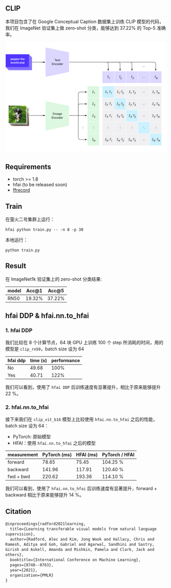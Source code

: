 ## CLIP

本项目包含了在 Google Conceptual Caption 数据集上训练 CLIP 模型的代码，我们在 ImageNet 验证集上做 zero-shot 分类，能够达到 37.22% 的 Top-5 准确率。

![clip](assets/CLIP.png)

## Requirements

- torch >= 1.8
- hfai (to be released soon)
- [ffrecord](https://github.com/HFAiLab/ffrecord/)

## Train

在萤火二号集群上运行：

```shell
hfai python train.py -- -n 8 -p 30
```

本地运行：

```shell
python train.py
```

## Result

在 ImageNet1k 验证集上的 zero-shot 分类结果:

| model    | Acc@1  | Acc@5  |
|----------|--------|--------|
| RN50     | 19.32% | 37.22% |


## hfai DDP & hfai.nn.to_hfai

### 1. hfai DDP

我们比较在 8 个计算节点，64 块 GPU 上训练 100 个 step 所消耗的时间，用的模型是 `clip_rn50`，batch size 设为 64

| hfai ddp  | time (s)  | performance  |
| --------- | --------- | ------------ |
| No        | 49.68     | 100%         |
| Yes       | 40.71     | 122%         |

我们可以看到，使用了 `hfai DDP` 后训练速度有显著提升，相比于原来能够提升 22 %。


### 2. hfai.nn.to_hfai

接下来我们在 `clip_vit_b16` 模型上比较使用 `hfai.nn.to_hfai` 之后的性能，batch size 设为 64：

- PyTorch: 原始模型
- HFAI：使用 `hfai.nn.to_hfai` 之后的模型

| measurement  | PyTorch (ms) | HFAI (ms)  | PyTorch / HFAI  |
| ------------ | ------------ | ---------- | --------------- |
| forward      | 78.65        | 75.45      | 104.25 %        |
| backward     | 141.96       | 117.91     | 120.40 %        |
| fwd + bwd    | 220.62       | 193.36     | 114.10 %        |

我们可以看到，使用了 `hfai.nn.to_hfai` 后训练速度有显著提升，forward + backward 相比于原来能够提升 14 %。



## Citation

```
@inproceedings{radford2021learning,
  title={Learning transferable visual models from natural language supervision},
  author={Radford, Alec and Kim, Jong Wook and Hallacy, Chris and Ramesh, Aditya and Goh, Gabriel and Agarwal, Sandhini and Sastry, Girish and Askell, Amanda and Mishkin, Pamela and Clark, Jack and others},
  booktitle={International Conference on Machine Learning},
  pages={8748--8763},
  year={2021},
  organization={PMLR}
}
```
